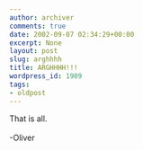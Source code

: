 ```yaml
---
author: archiver
comments: true
date: 2002-09-07 02:34:29+00:00
excerpt: None
layout: post
slug: arghhhh
title: ARGHHHH!!!
wordpress_id: 1909
tags:
- oldpost
---
```


That is all.<br /><br />-Oliver